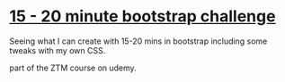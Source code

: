 <h1> <ins> 15 - 20 minute bootstrap challenge</ins> </h1>
<p> Seeing what I can create with 15-20 mins in bootstrap including some tweaks with my own CSS.</p>
<p> part of the ZTM course on udemy. </p>
